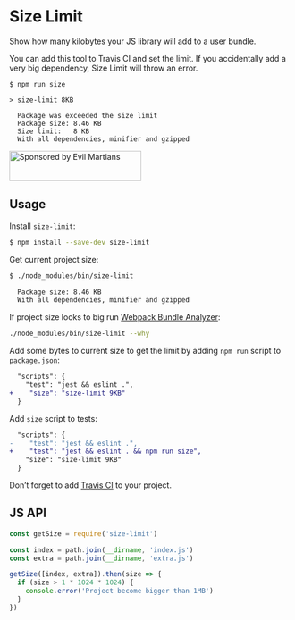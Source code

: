 # Size Limit

Show how many kilobytes your JS library will add to a user bundle.

You can add this tool to Travis CI and set the limit. If you accidentally
add a very big dependency, Size Limit will throw an error.

```
$ npm run size

> size-limit 8KB

  Package was exceeded the size limit
  Package size: 8.46 KB
  Size limit:   8 KB
  With all dependencies, minifier and gzipped

```

<a href="https://evilmartians.com/?utm_source=size-limit">
  <img src="https://evilmartians.com/badges/sponsored-by-evil-martians.svg"
       alt="Sponsored by Evil Martians" width="236" height="54">
</a>

## Usage

Install `size-limit`:

```sh
$ npm install --save-dev size-limit
```

Get current project size:

```sh
$ ./node_modules/bin/size-limit

  Package size: 8.46 KB
  With all dependencies, minifier and gzipped

```

If project size looks to big run
[Webpack Bundle Analyzer](https://github.com/th0r/webpack-bundle-analyzer):

```sh
./node_modules/bin/size-limit --why
```

Add some bytes to current size to get the limit 
by adding `npm run` script to `package.json`:

```diff json
  "scripts": {
    "test": "jest && eslint .",
+    "size": "size-limit 9KB"
  }
```

Add `size` script to tests:

```diff js
  "scripts": {
-    "test": "jest && eslint .",
+    "test": "jest && eslint . && npm run size",
    "size": "size-limit 9KB"
  }
```

Don’t forget to add [Travis CI](https://github.com/dwyl/learn-travis)
to your project.

## JS API

```js
const getSize = require('size-limit')

const index = path.join(__dirname, 'index.js')
const extra = path.join(__dirname, 'extra.js')

getSize([index, extra]).then(size => {
  if (size > 1 * 1024 * 1024) {
    console.error('Project become bigger than 1MB')
  }
})
```
